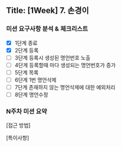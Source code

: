 ## Title: [1Week] 7. 손경이

### 미션 요구사항 분석 & 체크리스트

- [X] 1단계 종료
- [X] 2단계 등록
- [ ] 3단계 등록시 생성된 명언번호 노출
- [ ] 4단계 등록할때 마다 생성되는 명언번호가 증가
- [ ] 5단계 목록
- [ ] 6단계 1번 명언삭제
- [ ] 7단계 존재하지 않는 명언삭제에 대한 예외처리
- [ ] 8단계 명언수정

### N주차 미션 요약

[접근 방법]



[특이사항]
